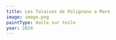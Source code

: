 ```yaml
---
title: Les falaises de Polignano a Mare
image: image.png
paintType: Huile sur toile
year: 2024
---
```

